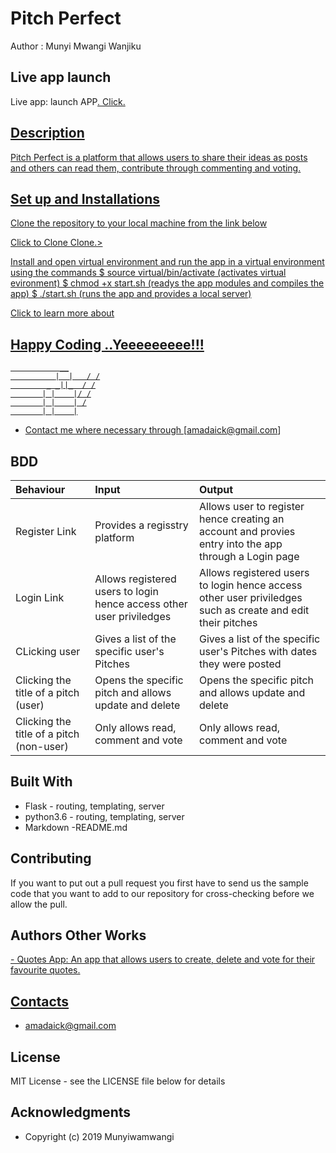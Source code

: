 # Pitch Perfect

Author : Munyi Mwangi Wanjiku

## Live app launch

Live app: launch APP<a href = ''>. Click.

## Description

Pitch Perfect is a platform that allows users to share their ideas as posts and others can read them, contribute through commenting and voting.

## Set up and Installations

Clone the repository to your local machine from the link below

Click to Clone <link href="https://github.com/Munyiwamwangi/pitchPerfect.git" >Clone.>

Install and open virtual environment and run the app in a virtual environment using the commands
  $ source virtual/bin/activate (activates virtual evironment)
  $ chmod +x start.sh  (readys the app modules and compiles the app)
  $ ./start.sh  (runs the app and provides a local server)

Click to learn more about  <a href = 'https://newsapi.org/'>

## Happy Coding ..Yeeeeeeeee!!!

               __
              |  |   / /
            _ _||_  / /
           | |    |/ /
           | |    | /
           | |    |

* Contact me where necessary through [amadaick@gmail.com]

## BDD

|Behaviour   |  Input | Output|
|:--------|:---------|:--------------|
| Register Link| Provides a regisstry platform | Allows user to register hence creating an account and provies entry into the app through a Login page |
|Login Link |Allows registered users to login hence access other user priviledges|Allows registered users to login hence access other user priviledges such as create and edit their pitches|
|CLicking user | Gives a list of the specific user's Pitches |Gives a list of the specific user's Pitches with dates they were posted|
|Clicking the title of a pitch (user)| Opens the specific pitch and allows update and delete |Opens the specific pitch and allows update and delete|
|Clicking the title of a pitch (non-user)| Only allows read, comment and vote |Only allows read, comment and vote|


## Built With

* Flask - routing, templating, server
* python3.6 - routing, templating, server
* Markdown -README.md

## Contributing

If you want to put out a pull request you first have to send us the sample code that you want to add to our repository for cross-checking before we allow the pull.

## Authors Other Works

<a href = 'https://munyiwamwangi.github.io/Quotes-App/'> - Quotes App: An app that allows users to create, delete and vote for their favourite quotes.

## Contacts

* amadaick@gmail.com

## License

 MIT License - see the LICENSE file below for details

## Acknowledgments

* Copyright (c) 2019 Munyiwamwangi
